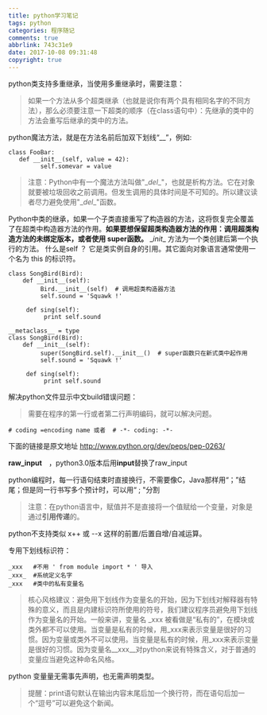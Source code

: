 ```yaml
---
title: python学习笔记
tags: python
categories: 程序随记
comments: true
abbrlink: 743c31e9
date: 2017-10-08 09:31:48
copyright: true
---
```

python类支持多重继承，当使用多重继承时，需要注意：
> 如果一个方法从多个超类继承（也就是说你有两个具有相同名字的不同方法），那么必须要注意一下超类的顺序（在class语句中）：先继承的类中的方法会重写后继承的类中的方法。

python魔法方法，就是在方法名前后加双下划线“__”，例如:
```
class FooBar:
   def __init__(self, value = 42):
         self.somevar = value
```

> 注意：Python中有一个魔法方法叫做"\__del__"，也就是析构方法。它在对象就要被垃圾回收之前调用。但发生调用的具体时间是不可知的。所以建议读者尽力避免使用"\__del__"函数。


Python中类的继承，如果一个子类直接重写了构造器的方法，这将恢复完全覆盖了在超类中构造器方法的作用。**如果要想保留超类构造器方法的作用：调用超类构造方法的未绑定版本，或者使用 super函数。**
\__init__ 方法为一个类创建后第一个执行的方法。
什么是self ？ 它是类实例自身的引用。其它面向对象语言通常使用一个名为 this 的标识符。
```
class SongBird(Bird):
    def __init__(self):
         Bird.__init__(self)  # 调用超类构造器方法
         self.sound = 'Squawk !'
    
     def sing(self):
          print self.sound

__metaclass__ = type 
class SongBird(Bird):
    def __init__(self):
         super(SongBird.self).__init__()  # super函数只在新式类中起作用
         self.sound = 'Squawk !'
    
     def sing(self):
          print self.sound

```
解决python文件显示中文build错误问题：
> 需要在程序的第一行或者第二行声明编码，就可以解决问题。
```
# coding =encoding name 或者  # -*- coding: -*- 
```
下面的链接是原文地址 http://www.python.org/dev/peps/pep-0263/


**raw_input**　，python3.0版本后用**input**替换了raw_input


python编程时，每一行语句结束时直接换行，不需要像C，Java那样用“；”结尾；但是同一行书写多个预计时，可以用“ ; "分割

> 注意：在python语言中，赋值并不是直接将一个值赋给一个变量，对象是通过**引用传递**的。

python不支持类似 x++ 或 --x 这样的前置/后置自增/自减运算。

专用下划线标识符：
```
_xxx   #不用 ' from module import * ' 导入
_xxx_  #系统定义名字
_xxx   #类中的私有变量名
```
> 核心风格建议：避免用下划线作为变量名的开始，因为下划线对解释器有特殊的意义，而且是内建标识符所使用的符号，我们建议程序员避免用下划线作为变量名的开始。一般来讲，变量名 \_xxx 被看做是“私有的”，在模块或类外都不可以使用。当变量是私有的时候，用\_xxx来表示变量是很好的习惯。因为变量或类外不可以使用。当变量是私有的时候，用\_xxx来表示变量是很好的习惯。因为变量名\__xxx__对python来说有特殊含义，对于普通的变量应当避免这种命名风格。

python 变量量无需事先声明，也无需声明类型。

> 提醒：print语句默认在输出内容末尾后加一个换行符，而在语句后加一个“逗号”可以避免这个新闻。
